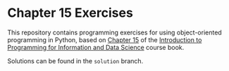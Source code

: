 # Chapter 15 Exercises

This repository contains programming exercises for using object-oriented programming in Python, 
based on [Chapter 15](https://infx511.github.io/object-oriented-programming.html) 
of the [Introduction to Programming for Information and Data Science](https://infx511.github.io/) course book. 

Solutions can be found in the `solution` branch.